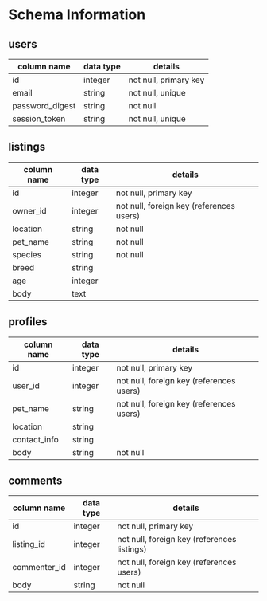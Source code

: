 # Schema Information


## users
column name     | data type | details
----------------|-----------|-----------------------
id              | integer   | not null, primary key
email           | string    | not null, unique
password_digest | string    | not null
session_token   | string    | not null, unique

## listings
column name | data type | details
------------|-----------|-----------------------
id          | integer   | not null, primary key
owner_id    | integer   | not null, foreign key (references users)
location	| string	| not null
pet_name    | string    | not null
species		| string	| not null
breed		| string	|
age			| integer	| 
body        | text    	|

## profiles
column name  | data type | details
-------------|-----------|-----------------------
id           | integer   | not null, primary key
user_id 	 | integer	 | not null, foreign key (references users)
pet_name	 | string	 | not null, foreign key (references users)
location	 | string	 |
contact_info | string	 |
body         | string    | not null

## comments
column name  | data type | details
-------------|-----------|-----------------------
id           | integer   | not null, primary key
listing_id	 | integer	 | not null, foreign key (references listings)
commenter_id | integer	 | not null, foreign key (references users)
body         | string    | not null



